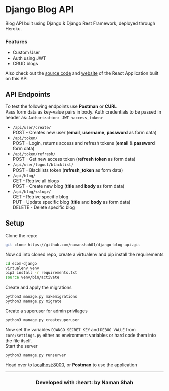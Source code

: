 # Django Blog API
Blog API built using Django & Django Rest Framework, deployed through Heroku.

### Features
- Custom User
- Auth using JWT
- CRUD blogs

Also check out the [source code](https://github.com/namanshah01/react-blog) and [website](https://reactblog-futurediary.netlify.app) of the React Application built on this API


## API Endpoints

To test the following endpoints use **Postman** or **CURL**
<br>Pass form data as key-value pairs in body. Auth credentials to be passed in header as: `Authorization: JWT <access_token>`

- `/api/user/create/`
<br>POST - Creates new user (**email**, **username**, **password** as form data)
- `/api/token/`
<br>POST - Login, returns access and refresh tokens (**email** & **password** form data)
- `/api/token/refresh/`
<br>POST - Get new access token (**refresh token** as form data)
- `/api/user/logout/blacklist/`
<br>POST - Blacklists token (**refresh_token** as form data)
- `/api/blog/`
<br>GET - Retrive all blogs
<br>POST - Create new blog (**title** and **body** as form data)
- `/api/blog/<slug>/`
<br>GET - Retrive specific blog
<br>PUT - Update specific blog (**title** and **body** as form data)
<br>DELETE - Delete specific blog


## Setup

Clone the repo:
```bash
git clone https://github.com/namanshah01/django-blog-api.git
```
Now cd into cloned repo, create a virtualenv and pip install the requirements
```bash
cd ecom-django
virtualenv venv
pip3 install -r requirements.txt
source venv/bin/activate
```
Create and apply the migrations
```bash
python3 manage.py makemigrations
python3 manage.py migrate
```
Create a superuser for admin privilages
```bash
python3 manage.py createsuperuser
```
Now set the variables `DJANGO_SECRET_KEY` and `DEBUG_VALUE` from `core/settings.py` either as environment variables or hard code them into the file itself.
<br>Start the server
```bash
python3 manage.py runserver
```
Head over to [localhost:8000](http://localhost:8000/), or **Postman** to use the application

---
<h3 align="center"><b>Developed with :heart: by Naman Shah</b></h3>
